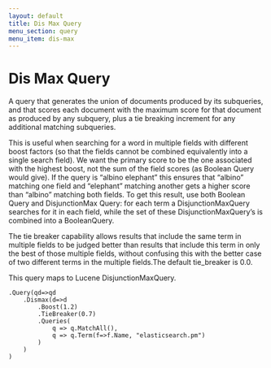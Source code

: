 ```yaml
---
layout: default
title: Dis Max Query
menu_section: query
menu_item: dis-max
---
```



# Dis Max Query
A query that generates the union of documents produced by its subqueries, and that scores each document with the maximum score for that document as produced by any subquery, plus a tie breaking increment for any additional matching subqueries.

This is useful when searching for a word in multiple fields with different boost factors (so that the fields cannot be combined equivalently into a single search field). We want the primary score to be the one associated with the highest boost, not the sum of the field scores (as Boolean Query would give). If the query is “albino elephant” this ensures that “albino” matching one field and “elephant” matching another gets a higher score than “albino” matching both fields. To get this result, use both Boolean Query and DisjunctionMax Query: for each term a DisjunctionMaxQuery searches for it in each field, while the set of these DisjunctionMaxQuery’s is combined into a BooleanQuery.

The tie breaker capability allows results that include the same term in multiple fields to be judged better than results that include this term in only the best of those multiple fields, without confusing this with the better case of two different terms in the multiple fields.The default tie_breaker is 0.0.

This query maps to Lucene DisjunctionMaxQuery.

	.Query(qd=>qd
		.Dismax(d=>d
			.Boost(1.2)
			.TieBreaker(0.7)
			.Queries(
				q => q.MatchAll(),
				q => q.Term(f=>f.Name, "elasticsearch.pm")
			)
		)
	)
